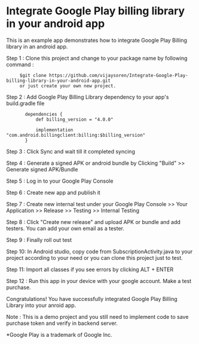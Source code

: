 # Integrate Google Play billing library in your android app
This is an example app demonstrates how to integrate Google Play Billing library in an android app.

Step 1 : Clone this project and change to your package name by following command :

         $git clone https://github.com/vijaysoren/Integrate-Google-Play-billing-library-in-your-android-app.git
         or just create your own new project.

Step 2 : Add Google Play Billing Library dependency to your app's build.gradle file

        
           dependencies {
               def billing_version = "4.0.0"

               implementation "com.android.billingclient:billing:$billing_version"
           }

Step 3 : Click Sync and wait till it completed syncing

Step 4 : Generate a signed APK or android bundle by Clicking "Build" >> Generate signed APK/Bundle

Step 5 : Log in to your Google Play Console

Step 6 : Create new app and publish it

Step 7 : Create new internal test under your Google Play Console >> Your Application >> Release >> Testing >> Internal Testing

Step 8 : Click "Create new release" and upload APK or bundle and add testers. You can add your own email as a tester.

Step 9 : Finally roll out test

Step 10: In Android studio, copy code from SubscriptionActivity.java to your project according to your need or you can clone this project just to test.

Step 11: Import all classes if you see errors by clicking ALT + ENTER

Step 12 : Run this app in your device with your google account. Make a test purchase.

Congratulations! You have successfully integrated Google Play Billing Library into your anroid app.

Note : This is a demo project and you still need to implement code to save purchase token and verify in backend server.





 *Google Play is a trademark of Google Inc.
